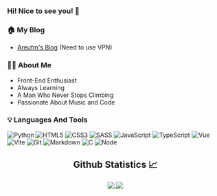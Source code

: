### Hi! Nice to see you!  👋

### 🏠 My Blog
- [Areufm's Blog](https://blog-ivory-rho.vercel.app/) (Need to use VPN)

### 👨‍💻 About Me

- Front-End Enthusiast
- Always Learning
- A Man Who Never Stops Climbing
- Passionate About Music and Code

### 💡 Languages And Tools

![Python](https://img.shields.io/badge/-Python-333333?style=flat&logo=python)
![HTML5](https://img.shields.io/badge/-HTML5-333333?style=flat&logo=html5)              ![CSS3](https://img.shields.io/badge/-CSS3-333333?style=flat&logo=css3)
![SASS](https://img.shields.io/badge/-SASS-333333?style=flat&logo=sass)
![JavaScript](https://img.shields.io/badge/-JavaScript-333333?style=flat&logo=javascript)
![TypeScript](https://img.shields.io/badge/-TypeScript-333333?style=flat&logo=typescript)
![Vue](https://img.shields.io/badge/-Vue-333333?style=flat&logo=vuedotjs) ![Vite](https://img.shields.io/badge/-Vite-333333?style=flat&logo=vite)  ![Git](https://img.shields.io/badge/-Git-333333?style=flat&logo=git)
![Markdown](https://img.shields.io/badge/-Markdown-333333?style=flat&logo=markdown)
![C](https://img.shields.io/badge/-C-333333?style=flat&logo=c)
![Node](https://img.shields.io/badge/-Node.js-333333?style=flat&logo=node.js)


<h2 align="center"> Github Statistics 📈 </h2>
<div align="center"> 
     <a href="">
      <img align="center" src="https://github-readme-stats-sigma-five.vercel.app/api?username=Areufm&show_icons=true&include_all_commits=true&count_private=true&hide=prs&theme=vue&line_height=40" />
    </a>
    <a href="">
      <img align="center" src="https://github-readme-stats.vercel.app/api/top-langs/?username=Areufm&theme=vue&line_height=40&show_icons=true&hide=cmake"/>
    </a>
</div>
